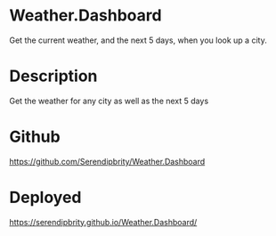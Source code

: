 # Weather.Dashboard
Get the current weather, and the next 5 days, when you look up  a city.

# Description
Get the weather for any city as well as the next 5 days

# Github
https://github.com/Serendipbrity/Weather.Dashboard

# Deployed
https://serendipbrity.github.io/Weather.Dashboard/

